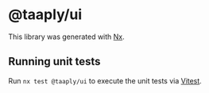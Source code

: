 # @taaply/ui

This library was generated with [Nx](https://nx.dev).

## Running unit tests

Run `nx test @taaply/ui` to execute the unit tests via [Vitest](https://vitest.dev/).
